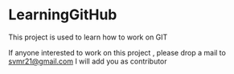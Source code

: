 # LearningGitHub
This project is used to learn how to work on GIT

If anyone interested to work on this project , please drop a mail to svmr21@gmail.com 
I will add you as contributor
